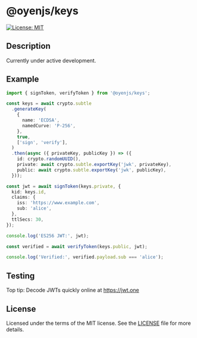 # @oyenjs/keys

[![License: MIT](https://img.shields.io/badge/License-MIT-green.svg)](https://opensource.org/licenses/MIT)

## Description

Currently under active development.

## Example

```typescript
import { signToken, verifyToken } from '@oyenjs/keys';

const keys = await crypto.subtle
  .generateKey(
    {
      name: 'ECDSA',
      namedCurve: 'P-256',
    },
    true,
    ['sign', 'verify'],
  )
  .then(async ({ privateKey, publicKey }) => ({
    id: crypto.randomUUID(),
    private: await crypto.subtle.exportKey('jwk', privateKey),
    public: await crypto.subtle.exportKey('jwk', publicKey),
  }));

const jwt = await signToken(keys.private, {
  kid: keys.id,
  claims: {
    iss: 'https://www.example.com',
    sub: 'alice',
  },
  ttlSecs: 30,
});

console.log('ES256 JWT:', jwt);

const verified = await verifyToken(keys.public, jwt);

console.log('Verified:', verified.payload.sub === 'alice');
```

## Testing

Top tip: Decode JWTs quickly online at https://jwt.one

## License

Licensed under the terms of the MIT license. See the [LICENSE](LICENSE.md) file for more details.
